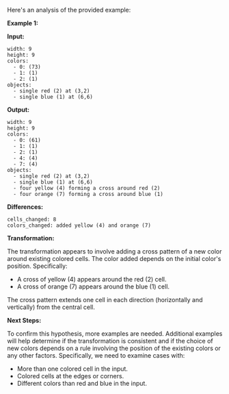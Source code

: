 Here's an analysis of the provided example:

**Example 1:**

**Input:**

```
width: 9
height: 9
colors:
  - 0: (73)
  - 1: (1)
  - 2: (1)
objects:
  - single red (2) at (3,2)
  - single blue (1) at (6,6)
```

**Output:**

```
width: 9
height: 9
colors:
  - 0: (61)
  - 1: (1)
  - 2: (1)
  - 4: (4)
  - 7: (4)
objects:
  - single red (2) at (3,2)
  - single blue (1) at (6,6)
  - four yellow (4) forming a cross around red (2)
  - four orange (7) forming a cross around blue (1)

```

**Differences:**

```
cells_changed: 8
colors_changed: added yellow (4) and orange (7)
```

**Transformation:**

The transformation appears to involve adding a cross pattern of a new color around existing colored cells.  The color added depends on the initial color's position.  Specifically:

* A cross of yellow (4) appears around the red (2) cell.
* A cross of orange (7) appears around the blue (1) cell.

The cross pattern extends one cell in each direction (horizontally and vertically) from the central cell.


**Next Steps:**

To confirm this hypothesis, more examples are needed.  Additional examples will help determine if the transformation is consistent and if the choice of new colors depends on a rule involving the position of the existing colors or any other factors.  Specifically, we need to examine cases with:

* More than one colored cell in the input.
* Colored cells at the edges or corners.
* Different colors than red and blue in the input.





